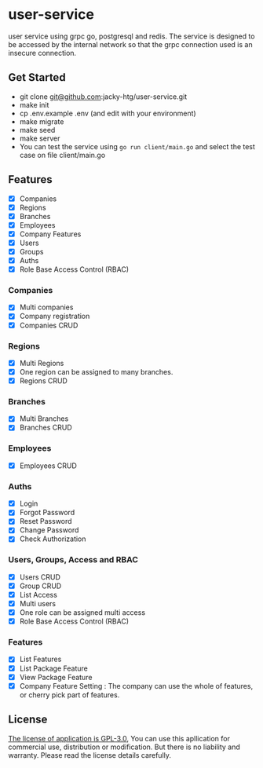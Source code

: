 # user-service
user service using grpc go, postgresql and redis. The service is designed to be accessed by the internal network so that the grpc connection used is an insecure connection.

## Get Started
- git clone git@github.com:jacky-htg/user-service.git
- make init
- cp .env.example .env (and edit with your environment)
- make migrate
- make seed
- make server
- You can test the service using `go run client/main.go` and select the test case on file client/main.go

## Features
- [X] Companies
- [X] Regions
- [X] Branches
- [X] Employees
- [X] Company Features
- [X] Users
- [X] Groups
- [X] Auths
- [X] Role Base Access Control (RBAC)

### Companies
- [X] Multi companies
- [X] Company registration
- [X] Companies CRUD

### Regions
- [X] Multi Regions
- [X] One region can be assigned to many branches.
- [X] Regions CRUD

### Branches
- [X] Multi Branches
- [X] Branches CRUD

### Employees
- [X] Employees CRUD

### Auths
- [X] Login
- [X] Forgot Password
- [X] Reset Password
- [X] Change Password
- [X] Check Authorization 

### Users, Groups, Access and RBAC
- [X] Users CRUD
- [X] Group CRUD
- [X] List Access
- [X] Multi users
- [X] One role can be assigned multi access
- [X] Role Base Access Control (RBAC)

### Features
- [X] List Features
- [X] List Package Feature
- [X] View Package Feature
- [X] Company Feature Setting : The company can use the whole of features, or cherry pick part of features.

## License
[The license of application is GPL-3.0](https://github.com/jacky-htg/user-service/blob/main/LICENSE), You can use this apllication for commercial use, distribution or modification. But there is no liability and warranty. Please read the license details carefully.